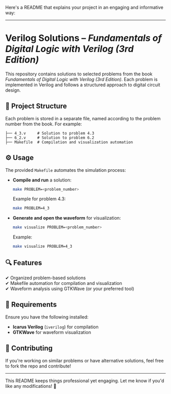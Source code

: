 Here's a README that explains your project in an engaging and informative way:

---

# Verilog Solutions – *Fundamentals of Digital Logic with Verilog (3rd Edition)*  

This repository contains solutions to selected problems from the book *Fundamentals of Digital Logic with Verilog (3rd Edition)*. Each problem is implemented in Verilog and follows a structured approach to digital circuit design.  

## 📁 Project Structure  

Each problem is stored in a separate file, named according to the problem number from the book. For example:  
```
├── 4_3.v     # Solution to problem 4.3  
├── 6_2.v     # Solution to problem 6.2  
├── Makefile  # Compilation and visualization automation  
```

## ⚙️ Usage  

The provided `Makefile` automates the simulation process:  

- **Compile and run** a solution:  
  ```sh
  make PROBLEM=<problem_number>
  ```
  Example for problem 4.3:  
  ```sh
  make PROBLEM=4_3
  ```

- **Generate and open the waveform** for visualization:  
  ```sh
  make visualize PROBLEM=<problem_number>
  ```
  Example:  
  ```sh
  make visualize PROBLEM=4_3
  ```  

## 🔍 Features  
✔ Organized problem-based solutions  
✔ Makefile automation for compilation and visualization  
✔ Waveform analysis using GTKWave (or your preferred tool)  

## 📌 Requirements  
Ensure you have the following installed:  
- **Icarus Verilog** (`iverilog`) for compilation  
- **GTKWave** for waveform visualization  

## 🚀 Contributing  
If you're working on similar problems or have alternative solutions, feel free to fork the repo and contribute!  

---

This README keeps things professional yet engaging. Let me know if you'd like any modifications! 🚀